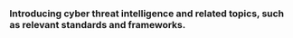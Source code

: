### Introducing cyber threat intelligence and related topics, such as relevant standards and frameworks.

